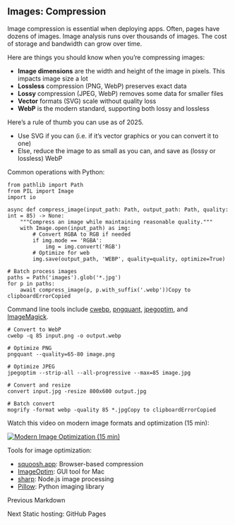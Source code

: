 ## Images: Compression

Image compression is essential when deploying apps. Often, pages have dozens
of images. Image analysis runs over thousands of images. The cost of storage
and bandwidth can grow over time.

Here are things you should know when you’re compressing images:

  * **Image dimensions** are the width and height of the image in pixels. This impacts image size a lot
  * **Lossless** compression (PNG, WebP) preserves exact data
  * **Lossy** compression (JPEG, WebP) removes some data for smaller files
  * **Vector** formats (SVG) scale without quality loss
  * **WebP** is the modern standard, supporting both lossy and lossless

Here’s a rule of thumb you can use as of 2025.

  * Use SVG if you can (i.e. if it’s vector graphics or you can convert it to one)
  * Else, reduce the image to as small as you can, and save as (lossy or lossless) WebP

Common operations with Python:

    
    
    from pathlib import Path
    from PIL import Image
    import io
    
    async def compress_image(input_path: Path, output_path: Path, quality: int = 85) -> None:
        """Compress an image while maintaining reasonable quality."""
        with Image.open(input_path) as img:
            # Convert RGBA to RGB if needed
            if img.mode == 'RGBA':
                img = img.convert('RGB')
            # Optimize for web
            img.save(output_path, 'WEBP', quality=quality, optimize=True)
    
    # Batch process images
    paths = Path('images').glob('*.jpg')
    for p in paths:
        await compress_image(p, p.with_suffix('.webp'))Copy to clipboardErrorCopied

Command line tools include
[cwebp](https://developers.google.com/speed/webp/docs/cwebp),
[pngquant](https://pngquant.org/),
[jpegoptim](https://github.com/tjko/jpegoptim), and
[ImageMagick](https://imagemagick.org/).

    
    
    # Convert to WebP
    cwebp -q 85 input.png -o output.webp
    
    # Optimize PNG
    pngquant --quality=65-80 image.png
    
    # Optimize JPEG
    jpegoptim --strip-all --all-progressive --max=85 image.jpg
    
    # Convert and resize
    convert input.jpg -resize 800x600 output.jpg
    
    # Batch convert
    mogrify -format webp -quality 85 *.jpgCopy to clipboardErrorCopied

Watch this video on modern image formats and optimization (15 min):

[![Modern Image Optimization \(15
min\)](https://i.ytimg.com/vi_webp/F1kYBnY6mwg/sddefault.webp)](https://youtu.be/F1kYBnY6mwg)

Tools for image optimization:

  * [squoosh.app](https://squoosh.app/): Browser-based compression
  * [ImageOptim](https://imageoptim.com/): GUI tool for Mac
  * [sharp](https://sharp.pixelplumbing.com/): Node.js image processing
  * [Pillow](https://python-pillow.org/): Python imaging library

Previous Markdown

Next Static hosting: GitHub Pages

